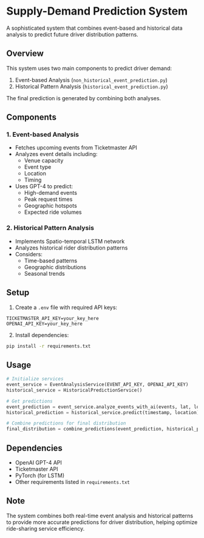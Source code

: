 # Supply-Demand Prediction System

A sophisticated system that combines event-based and historical data analysis to predict future driver distribution patterns.

## Overview

This system uses two main components to predict driver demand:
1. Event-based Analysis (`non_historical_event_prediction.py`)
2. Historical Pattern Analysis (`historical_event_prediction.py`)

The final prediction is generated by combining both analyses.

## Components

### 1. Event-based Analysis
- Fetches upcoming events from Ticketmaster API
- Analyzes event details including:
  - Venue capacity
  - Event type
  - Location
  - Timing
- Uses GPT-4 to predict:
  - High-demand events
  - Peak request times
  - Geographic hotspots
  - Expected ride volumes

### 2. Historical Pattern Analysis
- Implements Spatio-temporal LSTM network
- Analyzes historical rider distribution patterns
- Considers:
  - Time-based patterns
  - Geographic distributions
  - Seasonal trends

## Setup

1. Create a `.env` file with required API keys:
```
TICKETMASTER_API_KEY=your_key_here
OPENAI_API_KEY=your_key_here
```
2. Install dependencies:
```bash
pip install -r requirements.txt
```

## Usage

```python
# Initialize services
event_service = EventAnalysisService(EVENT_API_KEY, OPENAI_API_KEY)
historical_service = HistoricalPredictionService()

# Get predictions
event_prediction = event_service.analyze_events_with_ai(events, lat, lon)
historical_prediction = historical_service.predict(timestamp, location)

# Combine predictions for final distribution
final_distribution = combine_predictions(event_prediction, historical_prediction)
```

## Dependencies
- OpenAI GPT-4 API
- Ticketmaster API
- PyTorch (for LSTM)
- Other requirements listed in `requirements.txt`

## Note
The system combines both real-time event analysis and historical patterns to provide more accurate predictions for driver distribution, helping optimize ride-sharing service efficiency.